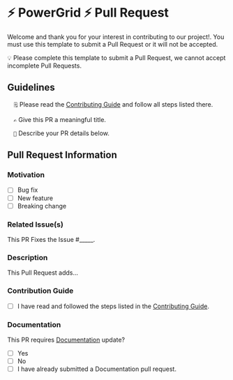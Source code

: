 <!-- Please read the guidelines and use the template below. Thanks. -->

# ⚡ PowerGrid ⚡ Pull Request

Welcome and thank you for your interest in contributing to our project!. You must use this template to submit a Pull Request or it will not be accepted.


💡 Please complete this template to submit a Pull Request, we cannot accept incomplete Pull Requests.

## Guidelines

`   🗒️ `  Please read the [Contributing Guide](https://github.com/nazrul-dev/livewire-powergrid/blob/main/CONTRIBUTING.md) and follow all steps listed there.

`   ✍️ `  Give this PR a meaningful title.

`   📣 `  Describe your PR details below.

## Pull Request Information

### Motivation

- [ ] Bug fix
- [ ] New feature
- [ ] Breaking change

### Related Issue(s)

This PR Fixes the Issue #_____.

### Description

This Pull Request adds...

### Contribution Guide

- [ ] I have read and followed the steps listed in the [Contributing Guide](https://github.com/nazrul-dev/livewire-powergrid/blob/main/CONTRIBUTING.md).

### Documentation

 This PR requires [Documentation](https://github.com/nazrul-dev/powergrid-doc) update?

- [ ] Yes
- [ ] No
- [ ] I have already submitted a Documentation pull request.
